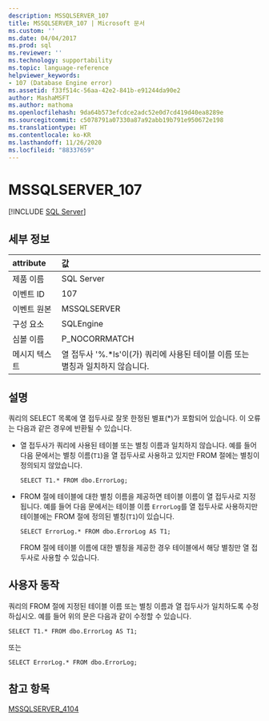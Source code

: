 ```yaml
---
description: MSSQLSERVER_107
title: MSSQLSERVER_107 | Microsoft 문서
ms.custom: ''
ms.date: 04/04/2017
ms.prod: sql
ms.reviewer: ''
ms.technology: supportability
ms.topic: language-reference
helpviewer_keywords:
- 107 (Database Engine error)
ms.assetid: f33f514c-56aa-42e2-841b-e91244da90e2
author: MashaMSFT
ms.author: mathoma
ms.openlocfilehash: 9da64b573efcdce2adc52e0d7cd419d40ea8289e
ms.sourcegitcommit: c5078791a07330a87a92abb19b791e950672e198
ms.translationtype: HT
ms.contentlocale: ko-KR
ms.lasthandoff: 11/26/2020
ms.locfileid: "88337659"
---
```

# <a name="mssqlserver_107"></a>MSSQLSERVER_107
 [!INCLUDE [SQL Server](../../includes/applies-to-version/sqlserver.md)]
  
## <a name="details"></a>세부 정보  
  
| attribute | 값 |  
| :-------- | :---- |  
|제품 이름|SQL Server|  
|이벤트 ID|107|  
|이벤트 원본|MSSQLSERVER|  
|구성 요소|SQLEngine|  
|심볼 이름|P_NOCORRMATCH|  
|메시지 텍스트|열 접두사 '%.*ls'이(가) 쿼리에 사용된 테이블 이름 또는 별칭과 일치하지 않습니다.|  
  
## <a name="explanation"></a>설명  
쿼리의 SELECT 목록에 열 접두사로 잘못 한정된 별표(*)가 포함되어 있습니다. 이 오류는 다음과 같은 경우에 반환될 수 있습니다.  
  
-   열 접두사가 쿼리에 사용된 테이블 또는 별칭 이름과 일치하지 않습니다. 예를 들어 다음 문에서는 별칭 이름(`T1`)을 열 접두사로 사용하고 있지만 FROM 절에는 별칭이 정의되지 않았습니다.  
  
    ```  
    SELECT T1.* FROM dbo.ErrorLog;  
    ```  
  
-   FROM 절에 테이블에 대한 별칭 이름을 제공하면 테이블 이름이 열 접두사로 지정됩니다. 예를 들어 다음 문에서는 테이블 이름 `ErrorLog`를 열 접두사로 사용하지만 테이블에는 FROM 절에 정의된 별칭(`T1`)이 있습니다.  
  
    ```  
    SELECT ErrorLog.* FROM dbo.ErrorLog AS T1;  
    ```  
  
    FROM 절에 테이블 이름에 대한 별칭을 제공한 경우 테이블에서 해당 별칭만 열 접두사로 사용할 수 있습니다.  
  
## <a name="user-action"></a>사용자 동작  
쿼리의 FROM 절에 지정된 테이블 이름 또는 별칭 이름과 열 접두사가 일치하도록 수정하십시오. 예를 들어 위의 문은 다음과 같이 수정할 수 있습니다.  
  
```  
SELECT T1.* FROM dbo.ErrorLog AS T1;  
```  
  
또는  
  
```  
SELECT ErrorLog.* FROM dbo.ErrorLog;  
```  
  
## <a name="see-also"></a>참고 항목  
[MSSQLSERVER_4104](~/relational-databases/errors-events/mssqlserver-4104-database-engine-error.md)  
  
